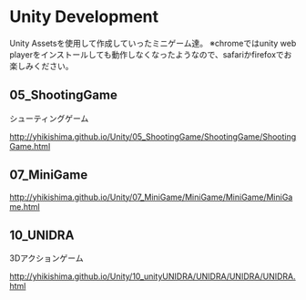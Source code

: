 Unity Development
==========
Unity Assetsを使用して作成していったミニゲーム達。
※chromeではunity web playerをインストールしても動作しなくなったようなので、safariかfirefoxでお楽しみください。

## 05_ShootingGame
シューティングゲーム

http://yhikishima.github.io/Unity/05_ShootingGame/ShootingGame/ShootingGame.html

## 07_MiniGame
http://yhikishima.github.io/Unity/07_MiniGame/MiniGame/MiniGame/MiniGame.html

## 10_UNIDRA
3Dアクションゲーム

http://yhikishima.github.io/Unity/10_unityUNIDRA/UNIDRA/UNIDRA/UNIDRA.html